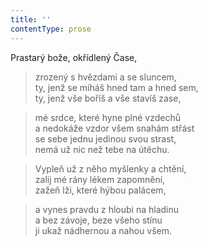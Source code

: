 ```yaml
---
title: ''
contentType: prose
---
```


Prastarý bože, okřídlený Čase,

> zrozený s hvězdami a se sluncem,  
> ty, jenž se míháš hned tam a hned sem,  
> ty, jenž vše boříš a vše stavíš zase,

> mé srdce, které hyne plné vzdechů  
> a nedokáže vzdor všem snahám střást  
> se sebe jednu jedinou svou strast,  
> nemá už nic než tebe na útěchu.

> Vypleň už z něho myšlenky a chtění,  
> zalij mé rány lékem zapomnění,  
> zažeň lži, které hýbou palácem,

> a vynes pravdu z hloubi na hladinu  
> a bez závoje, beze všeho stínu  
> ji ukaž nádhernou a nahou všem.
